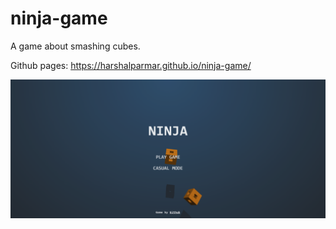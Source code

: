 # ninja-game

A game about smashing cubes.

Github pages: https://harshalparmar.github.io/ninja-game/

![alt text](https://raw.githubusercontent.com/harshalparmar/ninja-game/main/ninja-game-img.png)
